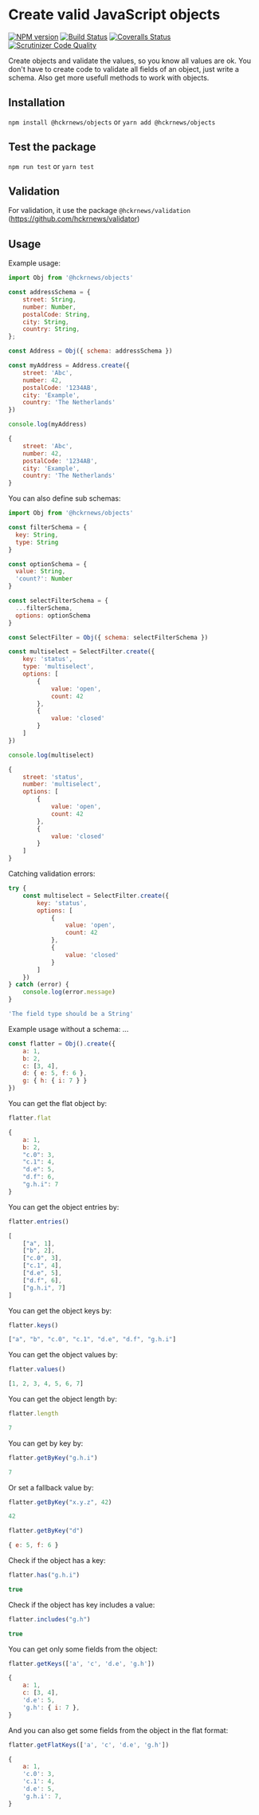 # Create valid JavaScript objects

[![NPM version][npm-image]][npm-url] [![Build Status][travis-image]][travis-url] [![Coveralls Status][coveralls-image]][coveralls-url] [![Scrutinizer Code Quality][scrutinizer-image]][scrutinizer-url]

Create objects and validate the values, so you know all values are ok.
You don't have to create code to validate all fields of an object, just write a schema.
Also get more usefull methods to work with objects.

## Installation

`npm install @hckrnews/objects`
or
`yarn add @hckrnews/objects`

## Test the package

`npm run test`
or
`yarn test`

## Validation

For validation, it use the package `@hckrnews/validation` (https://github.com/hckrnews/validator)

## Usage

Example usage:
```javascript
import Obj from '@hckrnews/objects'

const addressSchema = {
    street: String,
    number: Number,
    postalCode: String,
    city: String,
    country: String,
};

const Address = Obj({ schema: addressSchema })

const myAddress = Address.create({
    street: 'Abc',
    number: 42,
    postalCode: '1234AB',
    city: 'Example',
    country: 'The Netherlands'
})

console.log(myAddress)

{
    street: 'Abc',
    number: 42,
    postalCode: '1234AB',
    city: 'Example',
    country: 'The Netherlands'
}
```

You can also define sub schemas:

```javascript
import Obj from '@hckrnews/objects'

const filterSchema = {
  key: String,
  type: String
}

const optionSchema = {
  value: String,
  'count?': Number
}

const selectFilterSchema = {
  ...filterSchema,
  options: optionSchema
}

const SelectFilter = Obj({ schema: selectFilterSchema })

const multiselect = SelectFilter.create({
    key: 'status',
    type: 'multiselect',
    options: [
        {
            value: 'open',
            count: 42
        },
        {
            value: 'closed'
        }
    ]
})

console.log(multiselect)

{
    street: 'status',
    number: 'multiselect',
    options: [
        {
            value: 'open',
            count: 42
        },
        {
            value: 'closed'
        }
    ]
}
```

Catching validation errors:

```javascript
try {
    const multiselect = SelectFilter.create({
        key: 'status',
        options: [
            {
                value: 'open',
                count: 42
            },
            {
                value: 'closed'
            }
        ]
    })
} catch (error) {
    console.log(error.message)
}

'The field type should be a String'
```

Example usage without a schema:
...

```javascript
const flatter = Obj().create({
    a: 1,
    b: 2,
    c: [3, 4],
    d: { e: 5, f: 6 },
    g: { h: { i: 7 } }
})
```

You can get the flat object by:
```javascript
flatter.flat

{
    a: 1,
    b: 2,
    "c.0": 3,
    "c.1": 4,
    "d.e": 5,
    "d.f": 6,
    "g.h.i": 7
}
```

You can get the object entries by:
```javascript
flatter.entries()

[
    ["a", 1],
    ["b", 2],
    ["c.0", 3],
    ["c.1", 4],
    ["d.e", 5],
    ["d.f", 6],
    ["g.h.i", 7]
]
```

You can get the object keys by:
```javascript
flatter.keys()

["a", "b", "c.0", "c.1", "d.e", "d.f", "g.h.i"]
```

You can get the object values by:
```javascript
flatter.values()

[1, 2, 3, 4, 5, 6, 7]
```

You can get the object length by:
```javascript
flatter.length

7
```

You can get by key by:
```javascript
flatter.getByKey("g.h.i")

7
```

Or set a fallback value by:
```javascript
flatter.getByKey("x.y.z", 42)

42
```

```javascript
flatter.getByKey("d")

{ e: 5, f: 6 }
```

Check if the object has a key:
```javascript
flatter.has("g.h.i")

true
```

Check if the object has key includes a value:
```javascript
flatter.includes("g.h")

true
```

You can get only some fields from the object:
```javascript
flatter.getKeys(['a', 'c', 'd.e', 'g.h'])

{
    a: 1,
    c: [3, 4],
    'd.e': 5,
    'g.h': { i: 7 },
}
```

And you can also get some fields from the object in the flat format:
```javascript
flatter.getFlatKeys(['a', 'c', 'd.e', 'g.h'])

{
    a: 1,
    'c.0': 3,
    'c.1': 4,
    'd.e': 5,
    'g.h.i': 7,
}
```

[npm-url]: https://www.npmjs.com/package/@hckrnews/objects
[npm-image]: https://img.shields.io/npm/v/@hckrnews/objects.svg
[travis-url]: https://travis-ci.org/hckrnews/objects
[travis-image]: https://img.shields.io/travis/hckrnews/objects/master.svg
[coveralls-url]: https://coveralls.io/r/hckrnews/objects
[coveralls-image]: https://img.shields.io/coveralls/hckrnews/objects/master.svg
[scrutinizer-url]: https://scrutinizer-ci.com/g/hckrnews/objects/?branch=master
[scrutinizer-image]: https://scrutinizer-ci.com/g/hckrnews/objects/badges/quality-score.png?b=master

